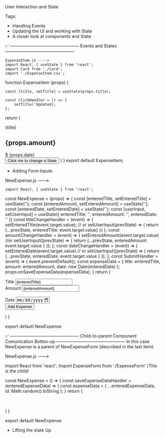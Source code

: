 <!------------------------------------------------------------------------------------------------------------------------------>User Interaction and State

Tags:
- Handling Events
- Updating the UI and working with State
- A closer look at components and State

✅ ————————————————  Events and States  ————————————————

    ExpenseItem.js ---->
    import React, { useState } from 'react';
    import Card from './Card';
    import './ExpenseItem.css';

function ExpenseItem (props) {

    const [title, setTitle] = useState(props.title);

    const clickHandler = () => {
        setTitle('Updated);
    };

return (
        <Card className="class-name">
            <div>{title}</div>
            <div>
                <h2>{props.amount}</h2>
                <div>$ {props.date}</div>
            </div>
            <button onClick={clickHandler}>Click me to change a State</button>
        <Card>
    )
}
export default ExpenseItem;

- Adding Form Inputs

NewExpense.js --->

    import React, { useState } from 'react';

const NewExpense = (props) => {
    <!--To define more than one state, we have two options, first-->
    const [enteredTitle, setEnteredTitle] = useState('');
    const [enteredAmount, setEnteredAmount] = useState('');
    const [enteredDate, setEnteredDate] = useState('');
     <!--To define more than one state, we have two options, second-->
    const [userInput, setUserInput] = useState({
        enteredTitle: '',
        enteredAmount: '',
        enteredDate: ''
    })
    const titleChangeHandler = (event) => {
        setEnteredTitle(event.target.value);
        // or
        setUserInput(prevState) => {
            return {...prevState, enteredTitle: event.target.value}
        })
    };
    const amountChangeHandler = (event) => {
        setEnteredAmount(event.target.value)
        //or
        setUserInput((prevState) => {
            return {...prevState, enteredAmount: event.target.value }
        });
    };
    const dateChangeHandler = (event) => {
        setEnteredDate(event.target.value)
        // or
        setUserInput((prevState) => {
            return {...prevState, enteredDate: event.target.value }
        });
    };
    const SubmitHandler = (event) => {
        event.preventDefault();
        const expenseData = {
            title: enteredTitle,
            amount: enteredAmount, 
            date: new Date(enteredDate)
        };
        props.onSaveExpenseData(expenseData);
    }
    return (
        <div className="new-expense">
            <form onSubmit={submitHandler}>
                <div className="new-expense__controls">
                    <div className="new-expense__control">
                        <label>Title</label>
                        <input 
                            type='text' 
                            value={enteredTitle}            
                            onChange={titleChangeHandler}
                        />                                  <!--It is important to not to  add () to the function-->
                        </div>                               <!--value in inputs tags acts like two-way binding-->
                    <div className="new-expense__control">
                        <label>Amount</label>
                        <input 
                            type='min' 
                            min='0.01' 
                            step='0.01' 
                            value={enteredAmount}   
                            onChange={amountChangeHandler}
                        />
                    </div>              
                    <div className="new-expense__control">
                        <label>Date</label>
                        <input 
                            type='date' 
                            min='2019-01-01' 
                            max='2022-12-31' 
                            value={enteredDate} 
                            onChange={dateChangeHandler}
                        />
                    </div>
                </div>
                <div className="new-expense__actions">
                    <button className="new-expense__button">Add Expense</button>
                </div>
            </form>
        </div>
    )
}

export defautl NewExpense

✅ ————————————————  Child-to-parent Component Comunication Botton-up  ————————————————
In this case NewExpense is a parent of NewExpenseForm (described in the last item)

NewExpense.js --->

Import React from 'react';
Import ExpenseForm from './ExpenseForm'     /*This is the child*/

const NewExpense = () => {
    const saveExpenseDataHandler = (enteredExpenseData) => {        <!--This function is passed via props into the child component-->
        const expenseData = {
            ...enteredExpenseData,
            id: Math.random().toString
        };
    }
    return (
        <div className="new-expense">
            <ExpenseForm    
                onSaveExpenseData={saveExpenseDataHandler} 
            />           
        </div>  
    )
}

export default NewExpense

- Lifting the state Up

